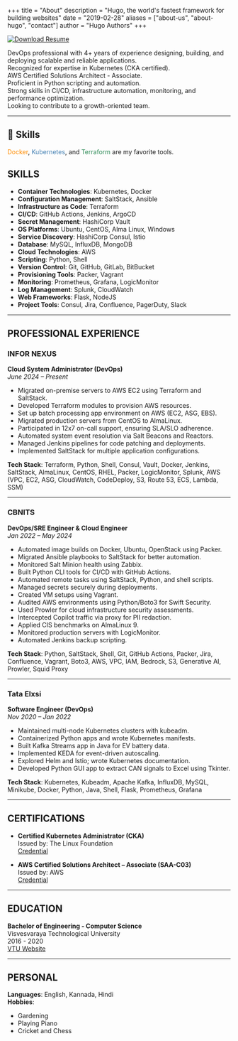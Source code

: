+++
title = "About"
description = "Hugo, the world's fastest framework for building websites"
date = "2019-02-28"
aliases = ["about-us", "about-hugo", "contact"]
author = "Hugo Authors"
+++

[![Download Resume](https://img.shields.io/badge/Download-Resume-blue?style=for-the-badge&logo=read-the-docs)](/resume.pdf)


DevOps professional with 4+ years of experience designing, building, and deploying scalable and reliable applications.  
Recognized for expertise in Kubernetes (CKA certified).  
AWS Certified Solutions Architect - Associate.  
Proficient in Python scripting and automation.  
Strong skills in CI/CD, infrastructure automation, monitoring, and performance optimization.  
Looking to contribute to a growth-oriented team.

---
## 🔧 Skills

<span style="color: darkorange;">Docker</span>, <span style="color: steelblue;">Kubernetes</span>, and <span style="color: seagreen;">Terraform</span> are my favorite tools.

## SKILLS

- **Container Technologies**: Kubernetes, Docker  
- **Configuration Management**: SaltStack, Ansible  
- **Infrastructure as Code**: Terraform  
- **CI/CD**: GitHub Actions, Jenkins, ArgoCD  
- **Secret Management**: HashiCorp Vault  
- **OS Platforms**: Ubuntu, CentOS, Alma Linux, Windows  
- **Service Discovery**: HashiCorp Consul, Istio  
- **Database**: MySQL, InfluxDB, MongoDB  
- **Cloud Technologies**: AWS  
- **Scripting**: Python, Shell  
- **Version Control**: Git, GitHub, GitLab, BitBucket  
- **Provisioning Tools**: Packer, Vagrant  
- **Monitoring**: Prometheus, Grafana, LogicMonitor  
- **Log Management**: Splunk, CloudWatch  
- **Web Frameworks**: Flask, NodeJS  
- **Project Tools**: Consul, Jira, Confluence, PagerDuty, Slack

---

## PROFESSIONAL EXPERIENCE

### **INFOR NEXUS**  
**Cloud System Administrator (DevOps)**  
*June 2024 – Present*

- Migrated on-premise servers to AWS EC2 using Terraform and SaltStack.
- Developed Terraform modules to provision AWS resources.
- Set up batch processing app environment on AWS (EC2, ASG, EBS).
- Migrated production servers from CentOS to AlmaLinux.
- Participated in 12x7 on-call support, ensuring SLA/SLO adherence.
- Automated system event resolution via Salt Beacons and Reactors.
- Managed Jenkins pipelines for code patching and deployments.
- Implemented SaltStack for multiple application configurations.

**Tech Stack**: Terraform, Python, Shell, Consul, Vault, Docker, Jenkins, SaltStack, AlmaLinux, CentOS, RHEL, Packer, LogicMonitor, Splunk, AWS (VPC, EC2, ASG, CloudWatch, CodeDeploy, S3, Route 53, ECS, Lambda, SSM)


---

### **CBNITS**  
**DevOps/SRE Engineer & Cloud Engineer**  
*Jan 2022 – May 2024*

- Automated image builds on Docker, Ubuntu, OpenStack using Packer.
- Migrated Ansible playbooks to SaltStack for better automation.
- Monitored Salt Minion health using Zabbix.
- Built Python CLI tools for CI/CD with GitHub Actions.
- Automated remote tasks using SaltStack, Python, and shell scripts.
- Managed secrets securely during deployments.
- Created VM setups using Vagrant.
- Audited AWS environments using Python/Boto3 for Swift Security.
- Used Prowler for cloud infrastructure security assessments.
- Intercepted Copilot traffic via proxy for PII redaction.
- Applied CIS benchmarks on AlmaLinux 9.
- Monitored production servers with LogicMonitor.
- Automated Jenkins backup scripting.

**Tech Stack**: Python, SaltStack, Shell, Git, GitHub Actions, Packer, Jira, Confluence, Vagrant, Boto3, AWS, VPC, IAM, Bedrock, S3, Generative AI, Prowler, Squid Proxy

---

### **Tata Elxsi**  
**Software Engineer (DevOps)**  
*Nov 2020 – Jan 2022*

- Maintained multi-node Kubernetes clusters with kubeadm.
- Containerized Python apps and wrote Kubernetes manifests.
- Built Kafka Streams app in Java for EV battery data.
- Implemented KEDA for event-driven autoscaling.
- Explored Helm and Istio; wrote Kubernetes documentation.
- Developed Python GUI app to extract CAN signals to Excel using Tkinter.

**Tech Stack**: Kubernetes, Kubeadm, Apache Kafka, InfluxDB, MySQL, Minikube, Docker, Python, Java, Shell, Flask, Prometheus, Grafana

---

## CERTIFICATIONS

- **Certified Kubernetes Administrator (CKA)**  
  Issued by: The Linux Foundation  
  [Credential](https://www.credly.com/badges/346481fa-884d-4dcb-bb8a-03b2dfff2bbd/public_url)

- **AWS Certified Solutions Architect – Associate (SAA-C03)**  
  Issued by: AWS  
  [Credential](https://www.credly.com/badges/c02e3af4-df50-41b9-8fe5-3d4bedec0a5e/public_url)

---

## EDUCATION

**Bachelor of Engineering - Computer Science**  
Visvesvaraya Technological University  
2016 - 2020  
[VTU Website](https://vtu.ac.in/)

---

## PERSONAL

**Languages**: English, Kannada, Hindi  
**Hobbies**:
- Gardening  
- Playing Piano  
- Cricket and Chess